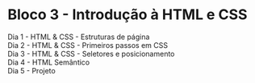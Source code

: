 # Bloco 3 - Introdução à HTML e CSS  
  
Dia 1 - HTML & CSS - Estruturas de página  
Dia 2 - HTML & CSS - Primeiros passos em CSS  
Dia 3 - HTML & CSS - Seletores e posicionamento  
Dia 4 - HTML Semântico  
Dia 5 - Projeto  